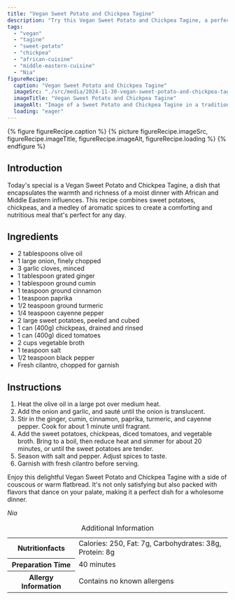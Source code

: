 ```yaml
---
title: "Vegan Sweet Potato and Chickpea Tagine"
description: "Try this Vegan Sweet Potato and Chickpea Tagine, a perfect blend of spices and textures for a warming dinner. Full of nutrients and flavors, it's ideal for a cozy meal."
tags:
  - "vegan"
  - "tagine"
  - "sweet-potato"
  - "chickpea"
  - "african-cuisine"
  - "middle-eastern-cuisine"
  - "Nia"
figureRecipe: 
  caption: "Vegan Sweet Potato and Chickpea Tagine"
  imageSrc: "./src/media/2024-11-30-vegan-sweet-potato-and-chickpea-tagine-6314.png"
  imageTitle: "Vegan Sweet Potato and Chickpea Tagine"
  imageAlt: "Image of a Sweet Potato and Chickpea Tagine in a traditional pot, served with couscous on a simple table, bathed in natural light."
  loading: "eager"
---
```


{% figure figureRecipe.caption %}
{% picture figureRecipe.imageSrc, figureRecipe.imageTitle, figureRecipe.imageAlt, figureRecipe.loading %}
{% endfigure %}

## Introduction

Today's special is a Vegan Sweet Potato and Chickpea Tagine, a dish that encapsulates the warmth and richness of a moist dinner with African and Middle Eastern influences. This recipe combines sweet potatoes, chickpeas, and a medley of aromatic spices to create a comforting and nutritious meal that's perfect for any day.

## Ingredients

- 2 tablespoons olive oil
- 1 large onion, finely chopped
- 3 garlic cloves, minced
- 1 tablespoon grated ginger
- 1 tablespoon ground cumin
- 1 teaspoon ground cinnamon
- 1 teaspoon paprika
- 1/2 teaspoon ground turmeric
- 1/4 teaspoon cayenne pepper
- 2 large sweet potatoes, peeled and cubed
- 1 can (400g) chickpeas, drained and rinsed
- 1 can (400g) diced tomatoes
- 2 cups vegetable broth
- 1 teaspoon salt
- 1/2 teaspoon black pepper
- Fresh cilantro, chopped for garnish

## Instructions

1. Heat the olive oil in a large pot over medium heat.
2. Add the onion and garlic, and sauté until the onion is translucent.
3. Stir in the ginger, cumin, cinnamon, paprika, turmeric, and cayenne pepper. Cook for about 1 minute until fragrant.
4. Add the sweet potatoes, chickpeas, diced tomatoes, and vegetable broth. Bring to a boil, then reduce heat and simmer for about 20 minutes, or until the sweet potatoes are tender.
5. Season with salt and pepper. Adjust spices to taste.
6. Garnish with fresh cilantro before serving.

Enjoy this delightful Vegan Sweet Potato and Chickpea Tagine with a side of couscous or warm flatbread. It's not only satisfying but also packed with flavors that dance on your palate, making it a perfect dish for a wholesome dinner.

*Nia*

<table><caption class='sr-only'>Additional Information</caption><tr><th>Nutritionfacts</th><td>Calories: 250, Fat: 7g, Carbohydrates: 38g, Protein: 8g&nbsp;</td></tr><tr><th>Preparation Time</th><td>40 minutes&nbsp;</td></tr><tr><th>Allergy Information</th><td>Contains no known allergens&nbsp;</td></tr></table>


